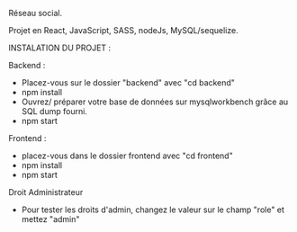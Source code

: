 
Réseau social.

Projet en React, JavaScript, SASS, nodeJs, MySQL/sequelize.

INSTALATION DU PROJET :

Backend :

- Placez-vous sur le dossier "backend" avec "cd backend"
- npm install
- Ouvrez/ préparer votre base de données sur mysqlworkbench grâce au SQL dump fourni.
- npm start

Frontend :

- placez-vous dans le dossier frontend avec "cd frontend"
- npm install
- npm start

Droit Administrateur

- Pour tester les droits d'admin, changez le valeur sur le champ "role" et mettez "admin"

